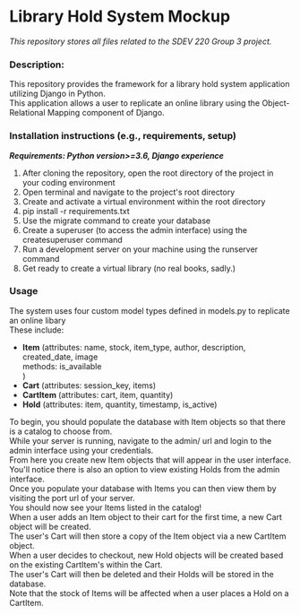 # Library Hold System Mockup
_This repository stores all files related to the SDEV 220 Group 3 project._


### Description:
This repository provides the framework for a library hold system application utilizing Django in Python.  
This application allows a user to replicate an online library using the Object-Relational Mapping component of Django.


### Installation instructions (e.g., requirements, setup)
*__Requirements: Python version>=3.6, Django experience__*
1. After cloning the repository, open the root directory of the project in your coding environment
2. Open terminal and navigate to the project's root directory
3. Create and activate a virtual environment within the root directory
4. pip install -r requirements.txt
5. Use the migrate command to create your database
6. Create a superuser (to access the admin interface) using the createsuperuser command
7. Run a development server on your machine using the runserver command
8. Get ready to create a virtual library (no real books, sadly.)


### Usage
The system uses four custom model types defined in models.py to replicate an online libary  
These include:  
- __Item__ (attributes: name, stock, item_type, author, description, created_date, image  
        methods: is_available  
)
- __Cart__ (attributes: session_key, items)
- __CartItem__ (attributes: cart, item, quantity)
- __Hold__ (attributes: item, quantity, timestamp, is_active)
  
  
  
To begin, you should populate the database with Item objects so that there is a catalog to choose from.  
While your server is running, navigate to the admin/ url and login to the admin interface using your credentials.  
From here you create new Item objects that will appear in the user interface.  
You'll notice there is also an option to view existing Holds from the admin interface.  
Once you populate your database with Items you can then view them by visiting the port url of your server.  
You should now see your Items listed in the catalog!  
When a user adds an Item object to their cart for the first time, a new Cart object will be created.  
The user's Cart will then store a copy of the Item object via a new CartItem object.  
When a user decides to checkout, new Hold objects will be created based on the existing CartItem's within the Cart.  
The user's Cart will then be deleted and their Holds will be stored in the database.  
Note that the stock of Items will be affected when a user places a Hold on a CartItem.
